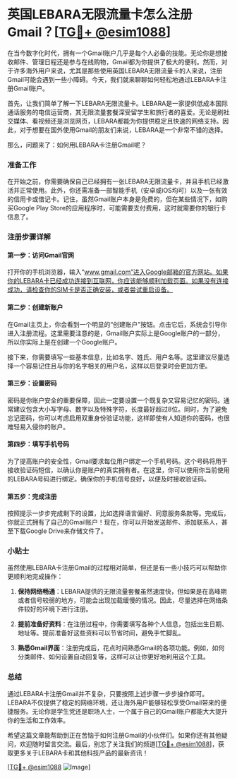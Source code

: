 # 英国LEBARA无限流量卡怎么注册Gmail？[[TG💪+ @esim1088](https://t.me/s/esim1088)]

在当今数字化时代，拥有一个Gmail账户几乎是每个人必备的技能。无论你是想接收邮件、管理日程还是参与在线购物，Gmail都为你提供了极大的便利。然而，对于许多海外用户来说，尤其是那些使用英国LEBARA无限流量卡的人来说，注册Gmail可能会遇到一些小障碍。今天，我们就来聊聊如何轻松地通过LEBARA卡注册Gmail账户。

首先，让我们简单了解一下LEBARA无限流量卡。LEBARA是一家提供低成本国际通话服务的电信运营商，其无限流量套餐深受留学生和旅行者的喜爱。无论是刷社交媒体、看视频还是浏览网页，LEBARA都能为你提供稳定且快速的网络支持。因此，对于想要在国外使用Gmail的朋友们来说，LEBARA是一个非常不错的选择。

那么，问题来了：如何用LEBARA卡注册Gmail呢？

### 准备工作

在开始之前，你需要确保自己已经拥有一张LEBARA无限流量卡，并且手机已经激活并正常使用。此外，你还需准备一部智能手机（安卓或iOS均可）以及一张有效的信用卡或借记卡。记住，虽然Gmail账户本身是免费的，但在某些情况下，如购买Google Play Store的应用程序时，可能需要支付费用，这时就需要你的银行卡信息了。

### 注册步骤详解

#### 第一步：访问Gmail官网

打开你的手机浏览器，输入“www.gmail.com”进入Google邮箱的官方网站。如果你的LEBARA卡已经成功连接到互联网，你应该能够顺利加载页面。如果没有连接成功，请检查你的SIM卡是否正确安装，或者尝试重启设备。

#### 第二步：创建新账户

在Gmail主页上，你会看到一个明显的“创建账户”按钮。点击它后，系统会引导你进入注册流程。这里需要注意的是，Gmail账户实际上是Google账户的一部分，所以你实际上是在创建一个Google账户。

接下来，你需要填写一些基本信息，比如名字、姓氏、用户名等。这里建议尽量选择一个容易记住且与你的名字相关的用户名，这样以后登录时会更加方便。

#### 第三步：设置密码

密码是你账户安全的重要保障，因此一定要设置一个既复杂又容易记忆的密码。通常建议包含大小写字母、数字以及特殊字符，长度最好超过8位。同时，为了避免忘记密码，你可以考虑启用双重身份验证功能，这样即使有人知道你的密码，也很难轻易入侵你的账户。

#### 第四步：填写手机号码

为了提高账户的安全性，Gmail要求每位用户绑定一个手机号码。这个号码将用于接收验证码短信，以确认你是账户的真实拥有者。在这里，你可以使用你当前使用的LEBARA号码进行绑定。确保你的手机信号良好，以便及时接收验证码。

#### 第五步：完成注册

按照提示一步步完成剩下的设置，比如选择语言偏好、同意服务条款等。完成后，你就正式拥有了自己的Gmail账户！现在，你可以开始发送邮件、添加联系人，甚至下载Google Drive来存储文件了。

### 小贴士

虽然使用LEBARA卡注册Gmail的过程相对简单，但还是有一些小技巧可以帮助你更顺利地完成操作：

1. **保持网络畅通**：LEBARA提供的无限流量套餐虽然速度快，但如果是在高峰期或者信号较弱的地方，可能会出现加载缓慢的情况。因此，尽量选择在网络条件较好的环境下进行注册。
   
2. **提前准备好资料**：在注册过程中，你需要填写各种个人信息，包括出生日期、地址等。提前准备好这些资料可以节省时间，避免手忙脚乱。

3. **熟悉Gmail界面**：注册完成后，花点时间熟悉Gmail的各项功能。例如，如何分类邮件、如何设置自动回复等，这样可以让你更好地利用这个工具。

### 总结

通过LEBARA卡注册Gmail并不复杂，只要按照上述步骤一步步操作即可。LEBARA不仅提供了稳定的网络环境，还让海外用户能够轻松享受Gmail带来的便捷服务。无论你是学生党还是职场人士，一个属于自己的Gmail账户都能大大提升你的生活和工作效率。

希望这篇文章能帮助到正在苦恼于如何注册Gmail的小伙伴们。如果你还有其他疑问，欢迎随时留言交流。最后，别忘了关注我们的频道[[TG💪+ @esim1088](https://t.me/s/esim1088)]，获取更多关于LEBARA卡和其他科技产品的最新资讯！

[[TG💪+ @esim1088](https://t.me/s/esim1088) ![Image](https://i.postimg.cc/4NQfJmqS/Snipaste-2025-05-13-00-14-12.png)]